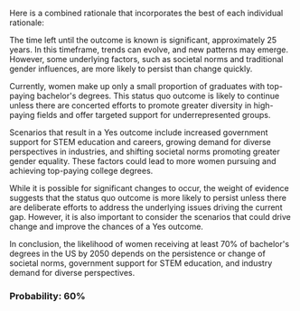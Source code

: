 Here is a combined rationale that incorporates the best of each individual rationale:

The time left until the outcome is known is significant, approximately 25 years. In this timeframe, trends can evolve, and new patterns may emerge. However, some underlying factors, such as societal norms and traditional gender influences, are more likely to persist than change quickly.

Currently, women make up only a small proportion of graduates with top-paying bachelor's degrees. This status quo outcome is likely to continue unless there are concerted efforts to promote greater diversity in high-paying fields and offer targeted support for underrepresented groups.

Scenarios that result in a Yes outcome include increased government support for STEM education and careers, growing demand for diverse perspectives in industries, and shifting societal norms promoting greater gender equality. These factors could lead to more women pursuing and achieving top-paying college degrees.

While it is possible for significant changes to occur, the weight of evidence suggests that the status quo outcome is more likely to persist unless there are deliberate efforts to address the underlying issues driving the current gap. However, it is also important to consider the scenarios that could drive change and improve the chances of a Yes outcome.

In conclusion, the likelihood of women receiving at least 70% of bachelor's degrees in the US by 2050 depends on the persistence or change of societal norms, government support for STEM education, and industry demand for diverse perspectives.

### Probability: 60%